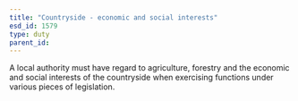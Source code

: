 ```yaml
---
title: "Countryside - economic and social interests"
esd_id: 1579
type: duty
parent_id:  
---
```


A local authority must have regard to agriculture, forestry and the economic and social interests of the countryside when exercising functions under various pieces of legislation.

